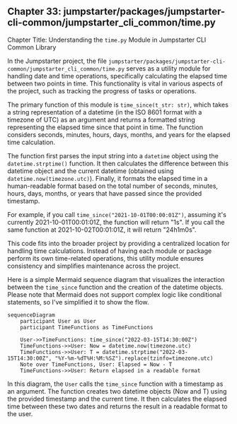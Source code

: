 ## Chapter 33: jumpstarter/packages/jumpstarter-cli-common/jumpstarter_cli_common/time.py

 Chapter Title: Understanding the `time.py` Module in Jumpstarter CLI Common Library

   In the Jumpstarter project, the file `jumpstarter/packages/jumpstarter-cli-common/jumpstarter_cli_common/time.py` serves as a utility module for handling date and time operations, specifically calculating the elapsed time between two points in time. This functionality is vital in various aspects of the project, such as tracking the progress of tasks or operations.

   The primary function of this module is `time_since(t_str: str)`, which takes a string representation of a datetime (in the ISO 8601 format with a timezone of UTC) as an argument and returns a formatted string representing the elapsed time since that point in time. The function considers seconds, minutes, hours, days, months, and years for the elapsed time calculation.

   The function first parses the input string into a `datetime` object using the `datetime.strptime()` function. It then calculates the difference between this datetime object and the current datetime (obtained using `datetime.now(timezone.utc)`). Finally, it formats the elapsed time in a human-readable format based on the total number of seconds, minutes, hours, days, months, or years that have passed since the provided timestamp.

   For example, if you call `time_since("2021-10-01T00:00:01Z")`, assuming it's currently 2021-10-01T00:01:01Z, the function will return "1s". If you call the same function at 2021-10-02T00:01:01Z, it will return "24h1m0s".

   This code fits into the broader project by providing a centralized location for handling time calculations. Instead of having each module or package perform its own time-related operations, this utility module ensures consistency and simplifies maintenance across the project.

 Here is a simple Mermaid sequence diagram that visualizes the interaction between the `time_since` function and the creation of the datetime objects. Please note that Mermaid does not support complex logic like conditional statements, so I've simplified it to show the flow.

```mermaid
sequenceDiagram
    participant User as User
    participant TimeFunctions as TimeFunctions

    User->>TimeFunctions: time_since("2022-03-15T14:30:00Z")
    TimeFunctions->>User: Now = datetime.now(timezone.utc)
    TimeFunctions->>User: T = datetime.strptime("2022-03-15T14:30:00Z", "%Y-%m-%dT%H:%M:%SZ").replace(tzinfo=timezone.utc)
    Note over TimeFunctions, User: Elapsed = Now - T
    TimeFunctions->>User: Return elapsed in a readable format
```

In this diagram, the `User` calls the `time_since` function with a timestamp as an argument. The function creates two datetime objects (Now and T) using the provided timestamp and the current time. It then calculates the elapsed time between these two dates and returns the result in a readable format to the user.